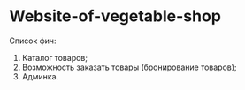 # Website-of-vegetable-shop

Список фич:
1) Каталог товаров;
2) Возможность заказать товары (бронирование товаров);
3) Админка.
